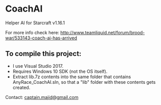 # CoachAI

Helper AI for Starcraft v1.16.1

For more info check here:
http://www.teamliquid.net/forum/brood-war/533143-coach-ai-has-arrived

To compile this project:
------------------------
* I use Visual Studio 2017.
* Requires Windows 10 SDK (not the OS itself).
* Extract lib.7z contents into the same folder that contains AnyRace_CoachAI.sln, so that a "lib" folder with these contents gets created.

Contact: captain.majid@gmail.com